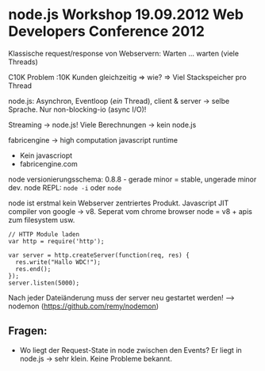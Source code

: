 # node.js Workshop 19.09.2012 Web Developers Conference 2012

Klassische request/response von Webservern: Warten ... warten (viele Threads)

C10K Problem :10K Kunden gleichzeitig => wie? => Viel Stackspeicher pro Thread

node.js: Asynchron, Eventloop (*ein* Thread), client & server -> selbe Sprache.
Nur non-blocking-io (async I/O)!

Streaming -> node.js!
Viele Berechnungen -> kein node.js

fabricengine -> high computation javascript runtime
- Kein javascriopt
- fabricengine.com

node versionierungsschema: 0.8.8 - gerade minor = stable, ungerade minor dev.
node REPL: `node -i` oder `node`

node ist erstmal kein Webserver zentriertes Produkt.
Javascript JIT compiler von google -> v8. Seperat vom chrome browser
node = v8 + apis zum filesystem usw.

```
// HTTP Module laden
var http = require('http');

var server = http.createServer(function(req, res) {
  res.write("Hallo WDC!");
  res.end();
});
server.listen(5000);
```

Nach jeder Dateiänderung muss der server neu gestartet werden!
--> nodemon (https://github.com/remy/nodemon)

## Fragen:
- Wo liegt der Request-State in node zwischen den Events?
  Er liegt in node.js -> sehr klein. Keine Probleme bekannt.

